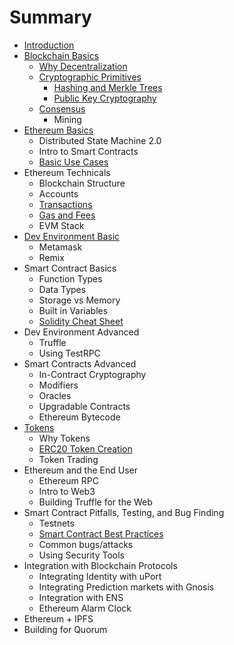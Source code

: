 # Summary

* [Introduction](README.md)
* [Blockchain Basics](blockchain-intro.md)
  * [Why Decentralization](/why-decentralization.md)
  * [Cryptographic Primitives](cryptographic-primitives.md)
    * [Hashing and Merkle Trees](hashing-and-merkle-trees.md)
    * [Public Key Cryptography](public-key-cryptography.md)
  * [Consensus](consensus.md)
    * Mining
* [Ethereum Basics](ethereum-basics.md)
  * Distributed State Machine 2.0
  * Intro to Smart Contracts
  * [Basic Use Cases](basic-use-cases.md)
* Ethereum Technicals
  * Blockchain Structure
  * Accounts
  * [Transactions](transactions.md)
  * [Gas and Fees](/gas-and-fees.md)
  * EVM Stack
* [Dev Environment Basic](dev-environment-i.md)
  * Metamask
  * Remix
* Smart Contract Basics
  * Function Types
  * Data Types
  * Storage vs Memory
  * Built in Variables
  * [Solidity Cheat Sheet](https://s3-eu-west-1.amazonaws.com/b9-academy-assets/public/solidity-cheatsheet.pdf)
* Dev Environment Advanced
  * Truffle
  * Using TestRPC
* Smart Contracts Advanced
  * In-Contract Cryptography
  * Modifiers
  * Oracles
  * Upgradable Contracts
  * Ethereum Bytecode
* [Tokens](tokens.md)
  * Why Tokens
  * [ERC20 Token Creation](token-creation.md)
  * Token Trading
* Ethereum and the End User
  * Ethereum RPC
  * Intro to Web3
  * Building Truffle for the Web
* Smart Contract Pitfalls, Testing, and Bug Finding
  * Testnets
  * [Smart Contract Best Practices](smart-contract-best-practices.md)
  * Common bugs/attacks
  * Using Security Tools
* Integration with Blockchain Protocols
  * Integrating Identity with uPort
  * Integrating Prediction markets with Gnosis
  * Integration with ENS
  * Ethereum Alarm Clock
* Ethereum + IPFS
* Building for Quorum

